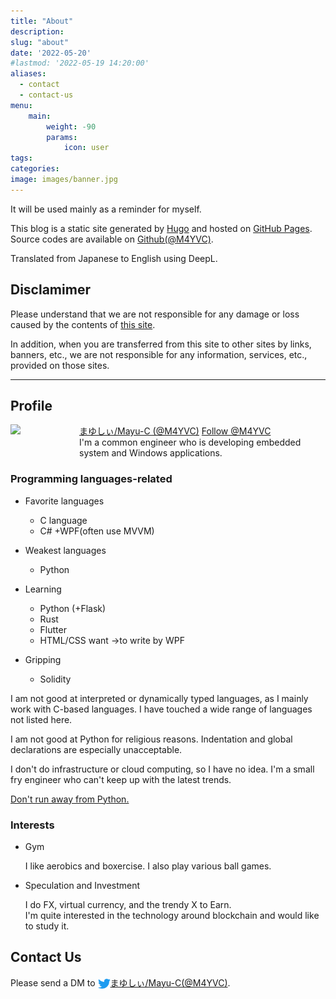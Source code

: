 ```yaml
---
title: "About"
description: 
slug: "about"
date: '2022-05-20'
#lastmod: '2022-05-19 14:20:00'
aliases:
  - contact
  - contact-us
menu:
    main: 
        weight: -90
        params:
            icon: user
tags:
categories:
image: images/banner.jpg
---
```


It will be used mainly as a reminder for myself.

This blog is a static site generated by [Hugo](https://gohugo.io/) and hosted on [GitHub Pages](https://docs.github.com/ja/pages).<br/>
Source codes are available on [Github(@M4YVC)](https://github.com/M4YVC).

Translated from Japanese to English using DeepL.



## Disclamimer

Please understand that we are not responsible for any damage or loss caused by the contents of [this site](/).

In addition, when you are transferred from this site to other sites by links, banners, etc., we are not responsible for any information, services, etc., provided on those sites.

---



## Profile

<style>
.profile-wrapper {
    display: flex;
}
.profile-wrapper > .profile-container {
    flex: 1;
    margin-left: 10px;
}
.profile-wrapper > img {
    object-fit: contain;
    object-position: top;
    width: 100px;
}
</style>
<div class="profile-wrapper">
    <img src="https://github.com/M4YVC.png">
    <div class="profile-container">
      <a href="https://twitter.com/M4YVC" class="link">まゆしぃ/Mayu-C (@M4YVC)</a>
      <a href="https://twitter.com/M4YVC?ref_src=twsrc%5Etfw" class="twitter-follow-button" data-show-count="false" lang="en">Follow @M4YVC</a>
      <script async src="https://platform.twitter.com/widgets.js"></script>
    　<br/>
      I'm a common engineer who is developing embedded system and Windows applications.
    </div>
</div>



### Programming languages-related

* Favorite languages
  * C language
  * C# +WPF(often use MVVM)
  
* Weakest languages
  * Python

* Learning
  * Python (+Flask)
  * Rust
  * Flutter
  * HTML/CSS want ->to write by WPF

* Gripping
  * Solidity

I am not good at interpreted or dynamically typed languages, as I mainly work with C-based languages.
I have touched a wide range of languages not listed here.

I am not good at Python for religious reasons. Indentation and global declarations are especially unacceptable.

I don't do infrastructure or cloud computing, so I have no idea. I'm a small fry engineer who can't keep up with the latest trends.

<u>Don't run away from Python.</u>



### Interests

* Gym
  
  I like aerobics and boxercise. I also play various ball games.

* Speculation and Investment
  
  I do FX, virtual currency, and the trendy X to Earn.<br/>
  I'm quite interested in the technology around blockchain and would like to study it.



## Contact Us

Please send a DM to <a href="https://twitter.com/messages/compose?recipient_id=M4YVC&ref_src=twsrc%5Etfw" class="twitter-dm-button link" data-screen-name="@M4YVC" data-show-count="false"><img style="vertical-align:middle;" alt="Twitter" src="/icons/twitter-blue.svg" width="20px"/>まゆしぃ/Mayu-C(@M4YVC)</a>.
<script async src="https://platform.twitter.com/widgets.js" charset="utf-8"></script>